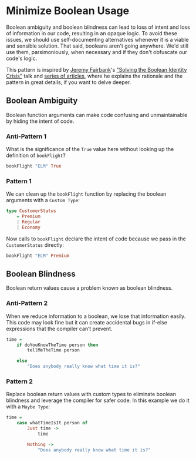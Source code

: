 # Minimize Boolean Usage

Boolean ambiguity and boolean blindness can lead to loss of intent and loss of information in our code, resulting in an opaque logic. To avoid these issues, we should use self-documenting alternatives whenever it is a viable and sensible solution. That said, booleans aren't going anywhere. We'd still use them, parsimoniously, when necessary and if they don't obfuscate our code's logic.

This pattern is inspired by [Jeremy Fairbank](https://github.com/jfairbank)'s ["Solving the Boolean Identity Crisis"](https://www.youtube.com/watch?v=6TDKHGtAxeg) talk and [series of articles](https://programming-elm.com/blog/2019-05-20-solving-the-boolean-identity-crisis-part-1/), where he explains the rationale and the pattern in great details, if you want to delve deeper.

## Boolean Ambiguity

Boolean function arguments can make code confusing and unmaintainable by hiding the intent of code.

### Anti-Pattern 1

What is the significance of the ```True``` value here without looking up the definition of ```bookFlight```?

```haskell
bookFlight "ELM" True
```

### Pattern 1

We can clean up the ```bookFlight``` function by replacing the boolean arguments with a ```Custom Type```:

```haskell
type CustomerStatus
    = Premium
    | Regular
    | Economy
```

Now calls to ```bookFlight``` declare the intent of code because we pass in the ```CustomerStatus``` directly:

```haskell
bookFlight "ELM" Premium
```

## Boolean Blindness

Boolean return values cause a problem known as boolean blindness.

### Anti-Pattern 2

When we reduce information to a boolean, we lose that information easily. This code may look fine but it can create accidental bugs in if-else expressions that the compiler can’t prevent.

```haskell
time =
    if doYouKnowTheTime person then
        tellMeTheTime person

    else
        "Does anybody really know what time it is?"
```

### Pattern 2

Replace boolean return values with custom types to eliminate boolean blindness and leverage the compiler for safer code. In this example we do it with a ```Maybe Type```:

```haskell
time =
    case whatTimeIsIt person of
        Just time ->
            time

        Nothing ->
            "Does anybody really know what time it is?"
```
